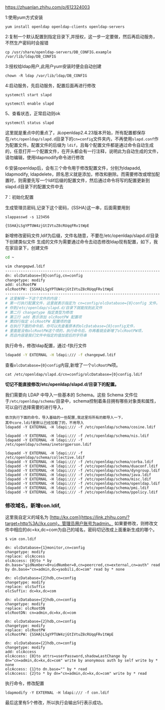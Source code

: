 https://zhuanlan.zhihu.com/p/612324003



1:使用yum方式安装

```text
yum install openldap openldap-clients openldap-servers
```

2:复制一个默认配置到指定目录下,并授权，这一步一定要做，然后再启动服务，不然生产密码时会报错

```text
cp /usr/share/openldap-servers/DB_CONFIG.example /var/lib/ldap/DB_CONFIG
```

3:授权给ldap用户,此用户yum安装时便会自动创建

```text
chown -R ldap /var/lib/ldap/DB_CONFIG
```

4:启动服务，先启动服务，配置后面再进行修改

```text
systemctl start slapd

systemctl enable slapd
```

5、查看状态，正常启动则ok

```text
systemctl status slapd
```

这里就是重点中的重点了，从openldap2.4.23版本开始，所有配置都保存在`/etc/openldap/slapd.d`目录下的`cn=config`文件夹内，不再使用`slapd.conf`作为配置文件。配置文件的后缀为 `ldif`，且每个配置文件都是通过命令自动生成的，任意打开一个配置文件，在开头都会有一行注释，说明此为自动生成的文件，请勿编辑，使用ldapmodify命令进行修改

6:安装openldap后，会有三个命令用于修改配置文件，分别为ldapadd, ldapmodify, ldapdelete，顾名思义就是添加，修改和删除。而需要修改或增加配置时，则需要先写一个ldif后缀的配置文件，然后通过命令将写的配置更新到slapd.d目录下的配置文件中去

7：初始化配置

生成管理员密码,记录下这个密码，{SSHA}这一串，后面需要用到

```text
slappasswd -s 123456

{SSHA}LSgYPTUW4zjGtIVtuZ8cRUqqFRv1tWpE
```

新增修改密码文件,ldif为后缀，文件名随意，不要在/etc/openldap/slapd.d/目录下创建类似文件 生成的文件为需要通过命令去动态修改ldap现有配置，如下，我在家目录下，创建文件

```bash
cd ~

vim changepwd.ldif
----------------------------------------------------------------------
dn: olcDatabase={0}config,cn=config
changetype: modify
add: olcRootPW
olcRootPW: {SSHA}LSgYPTUW4zjGtIVtuZ8cRUqqFRv1tWpE
----------------------------------------------------------------------
# 这里解释一下这个文件的内容：
# 第一行执行配置文件，这里就表示指定为 cn=config/olcDatabase={0}config 文件。
# 你到/etc/openldap/slapd.d/目录下就能找到此文件
# 第二行 changetype 指定类型为修改
# 第三行 add 表示添加 olcRootPW 配置项
# 第四行指定 olcRootPW 配置项的值
# 在执行下面的命令前，你可以先查看原本的olcDatabase={0}config文件，
# 里面是没有olcRootPW这个项的，执行命令后，你再看就会新增了olcRootPW项，
# 而且内容是我们文件中指定的值加密后的字符串
```

执行命令，修改ldap配置，通过-f执行文件

```bash
ldapadd -Y EXTERNAL -H ldapi:/// -f changepwd.ldif
```

查看`olcDatabase={0}config`内容,新增了一个`olcRootPW`项。

```text
cat /etc/openldap/slapd.d/cn=config/olcDatabase={0}config.ldif
```

**切记不能直接修改/etc/openldap/slapd.d/目录下的配置。**

我们需要向 LDAP 中导入一些基本的 Schema。这些 Schema 文件位于`/etc/openldap/schema/`目录中，schema控制着条目拥有哪些对象类和属性，可以自行选择需要的进行导入，

```text
依次执行下面的命令，导入基础的一些配置,我这里将所有的都导入一下，
其中core.ldif是默认已经加载了的，不用导入
ldapadd -Y EXTERNAL -H ldapi:/// -f /etc/openldap/schema/cosine.ldif

ldapadd -Y EXTERNAL -H ldapi:/// -f /etc/openldap/schema/nis.ldif
ldapadd -Y EXTERNAL -H ldapi:/// -f /etc/openldap/schema/inetorgperson.ldif

ldapadd -Y EXTERNAL -H ldapi:/// -f /etc/openldap/schema/collective.ldif
ldapadd -Y EXTERNAL -H ldapi:/// -f /etc/openldap/schema/corba.ldif
ldapadd -Y EXTERNAL -H ldapi:/// -f /etc/openldap/schema/duaconf.ldif
ldapadd -Y EXTERNAL -H ldapi:/// -f /etc/openldap/schema/dyngroup.ldif
ldapadd -Y EXTERNAL -H ldapi:/// -f /etc/openldap/schema/java.ldif
ldapadd -Y EXTERNAL -H ldapi:/// -f /etc/openldap/schema/misc.ldif
ldapadd -Y EXTERNAL -H ldapi:/// -f /etc/openldap/schema/openldap.ldif
ldapadd -Y EXTERNAL -H ldapi:/// -f /etc/openldap/schema/pmi.ldif
ldapadd -Y EXTERNAL -H ldapi:/// -f /etc/openldap/schema/ppolicy.ldif
```

### 修改域名，新增con.ldif,

这里我自定义的域名为 [http://kx.com](https://link.zhihu.com/?target=http%3A//kx.com)，管理员用户账号为admin。 如果要修改，则修改文件中相应的dc=kx,dc=com为自己的域名，密码切记改成上面重新生成的哪个。

```text
$ vim con.ldif

dn: olcDatabase={1}monitor,cn=config
changetype: modify
replace: olcAccess
olcAccess: {0}to * by dn.base="gidNumber=0+uidNumber=0,cn=peercred,cn=external,cn=auth" read by dn.base="cn=admin,dc=yaobili,dc=com" read by * none

dn: olcDatabase={2}hdb,cn=config
changetype: modify
replace: olcSuffix
olcSuffix: dc=kx,dc=com

dn: olcDatabase={2}hdb,cn=config
changetype: modify
replace: olcRootDN
olcRootDN: cn=admin,dc=kx,dc=com

dn: olcDatabase={2}hdb,cn=config
changetype: modify
replace: olcRootPW
olcRootPW: {SSHA}LSgYPTUW4zjGtIVtuZ8cRUqqFRv1tWpE

dn: olcDatabase={2}hdb,cn=config
changetype: modify
add: olcAccess
olcAccess: {0}to attrs=userPassword,shadowLastChange by dn="cn=admin,dc=kx,dc=com" write by anonymous auth by self write by * none
olcAccess: {1}to dn.base="" by * read
olcAccess: {2}to * by dn="cn=admin,dc=kx,dc=com" write by * read
```

执行命令，修改配置

```text
ldapmodify -Y EXTERNAL -H ldapi:/// -f con.ldif
```

最后这里有5个修改，所以执行会输出5行表示成功。